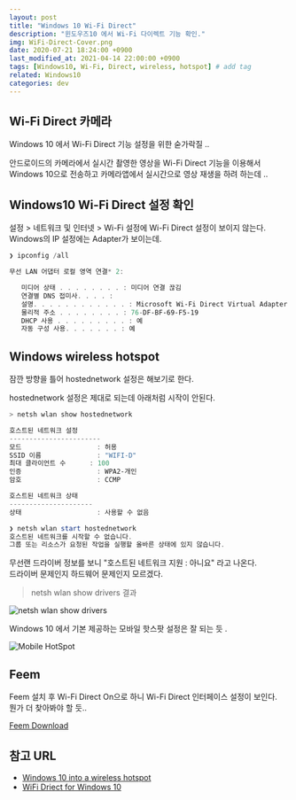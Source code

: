 ```yaml
---
layout: post
title: "Windows 10 Wi-Fi Direct"
description: "윈도우즈10 에서 Wi-Fi 다이렉트 기능 확인."
img: WiFi-Direct-Cover.png
date: 2020-07-21 18:24:00 +0900
last_modified_at: 2021-04-14 22:00:00 +0900
tags: [Windows10, Wi-Fi, Direct, wireless, hotspot] # add tag
related: Windows10
categories: dev
---
```


## Wi-Fi Direct 카메라 

Windows 10 에서 Wi-Fi Direct 기능 설정을 위한 숟가락질 ..

안드로이드의 카메라에서 실시간 촬영한 영상을 Wi-Fi Direct 기능을 이용해서 Windows 10으로 전송하고 카메라앱에서 실시간으로 영상 재생을 하려 하는데 .. 

## Windows10 Wi-Fi Direct 설정 확인

설정 > 네트워크 및 인터넷 > Wi-Fi 설정에 Wi-Fi Direct 설정이 보이지 않는다. 
Windows의 IP 설정에는 Adapter가 보이는데. 

```powershell
❯ ipconfig /all 

무선 LAN 어댑터 로컬 영역 연결* 2:

   미디어 상태 . . . . . . . . : 미디어 연결 끊김
   연결별 DNS 접미사. . . . :
   설명. . . . . . . . . . . . : Microsoft Wi-Fi Direct Virtual Adapter
   물리적 주소 . . . . . . . . : 76-DF-BF-69-F5-19
   DHCP 사용 . . . . . . . . . : 예
   자동 구성 사용. . . . . . . : 예
```

## Windows wireless hotspot 

잠깐 방향을 틀어 hostednetwork 설정은 해보기로 한다. 

hostednetwork 설정은 제대로 되는데 아래처럼 시작이 안된다.  

```powershell
> netsh wlan show hostednetwork

호스트된 네트워크 설정
-----------------------
모드                   : 허용
SSID 이름              : "WIFI-D"
최대 클라이언트 수      : 100
인증                   : WPA2-개인
암호                   : CCMP

호스트된 네트워크 상태
---------------------
상태                   : 사용할 수 없음 

❯ netsh wlan start hostednetwork
호스트된 네트워크를 시작할 수 없습니다.
그룹 또는 리소스가 요청된 작업을 실행할 올바른 상태에 있지 않습니다.
```

무선랜 드라이버 정보를 보니 "호스트된 네트워크 지원 : 아니요" 라고 나온다.    
드라이버 문제인지 하드웨어 문제인지 모르겠다.  

> netsh wlan show drivers 결과 

![netsh wlan show drivers]({{site.bashurl}}/assets/img/M_hostednetwork.jpg)

Windows 10 에서 기본 제공하는 모바일 핫스팟 설정은 잘 되는 듯 . 

![Mobile HotSpot]({{site.bashurl}}/assets/img/M_W10_mobilehotspot.jpg)

## Feem 

Feem 설치 후 Wi-Fi Direct On으로 하니 Wi-Fi Direct 인터페이스 설정이 보인다.  
뭔가 더 찾아봐야 할 듯.. 

[Feem Download](https://www.feem.io/#download)

## 참고 URL
- [Windows 10 into a wireless hotspot](https://www.windowscentral.com/how-turn-your-windows-10-pc-wireless-hotspot)
- [WiFi Driect for Windows 10](https://www.windowsinside.com/wifi-direct-windows-10)